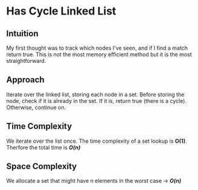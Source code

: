 # Has Cycle Linked List

## Intuition

My first thought was to track which nodes I've seen, and if I find a match
return true. This is not the most memory efficient method but it is the most
straightforward.

## Approach

Iterate over the linked list, storing each node in a set. Before storing the
node, check if it is already in the set. If it is, return true (there is a
cycle). Otherwise, continue on.

## Time Complexity

We iterate over the list once. The time complexity of a set lookup is **O(1)**.
Therfore the total time is ***O(n)***

## Space Complexity

We allocate a set that might have n elements in the worst case -> ***O(n)***
